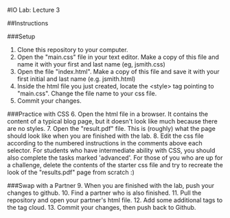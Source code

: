 #IO Lab: Lecture 3

##Instructions

###Setup
1. Clone this repository to your computer.
2. Open the "main.css" file in your text editor. Make a copy of this file and name it with your first and last name (eg, jsmith.css)
3. Open the file "index.html". Make a copy of this file and save it with your first initial and last name (e.g. jsmith.html)
4. Inside the html file you just created, locate the &lt;style&gt; tag pointing to "main.css". Change the file name to your css file.
5. Commit your changes.

###Practice with CSS
6. Open the html file in a browser. It contains the content of a typical blog page, but it doesn't look like much because there are no styles.
7. Open the "result.pdf" file. This is (roughly) what the page should look like when you are finished with the lab.
8. Edit the css file according to the numbered instructions in the comments above each selector. For students who have intermediate ability with CSS, you should also complete the tasks marked 'advanced'. For those of you who are up for a challenge, delete the contents of the starter css file and try to recreate the look of the "results.pdf" page from scratch :)

###Swap with a Partner
9. When you are finished with the lab, push your changes to github.
10. Find a partner who is also finished.
11. Pull the repository and open your partner's html file.
12. Add some additional tags to the tag cloud.
13. Commit your changes, then push back to Github.

